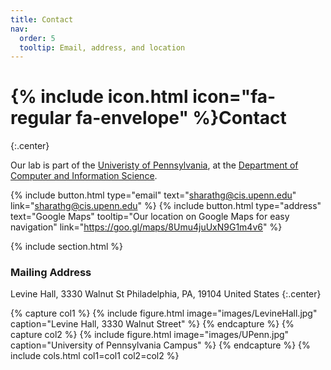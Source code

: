 ```yaml
---
title: Contact
nav:
  order: 5
  tooltip: Email, address, and location
---
```


# {% include icon.html icon="fa-regular fa-envelope" %}Contact
{:.center}

Our lab is part of the [Univeristy of Pennsylvania](https://www.upenn.edu), at the [Department of Computer and Information Science](https://www.cis.upenn.edu).

{%
  include button.html
  type="email"
  text="sharathg@cis.upenn.edu"
  link="sharathg@cis.upenn.edu"
%}
{%
  include button.html
  type="address"
  text="Google Maps"
  tooltip="Our location on Google Maps for easy navigation"
  link="https://goo.gl/maps/8Umu4juUxN9G1m4v6"
%}

{% include section.html %}

### <i class="fas fa-mail-bulk"></i>Mailing Address

Levine Hall, 3330 Walnut St
Philadelphia, PA, 19104
United States
{:.center}

{% capture col1 %}
{%
  include figure.html
  image="images/LevineHall.jpg"
  caption="Levine Hall, 3330 Walnut Street"
%}
{% endcapture %}
{% capture col2 %}
{%
  include figure.html
  image="images/UPenn.jpg"
  caption="University of Pennsylvania Campus"
%}
{% endcapture %}
{% include cols.html col1=col1 col2=col2 %}